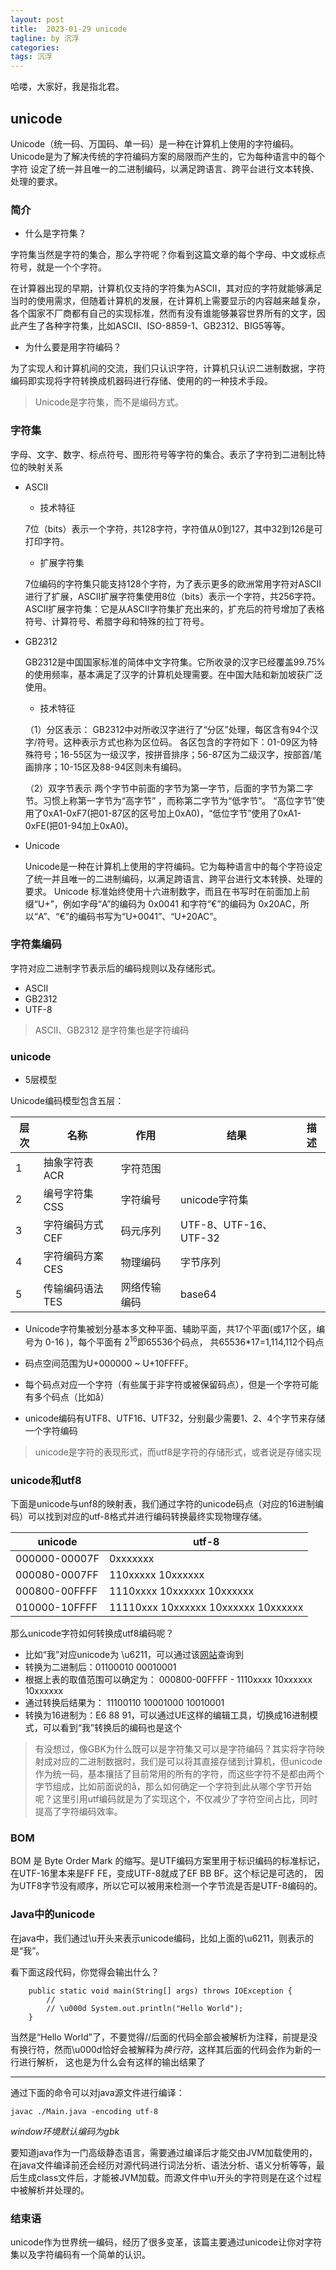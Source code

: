 ```yaml
---
layout: post
title:  2023-01-29 unicode
tagline: by 沉浮
categories: 
tags: 沉浮
---
```


哈喽，大家好，我是指北君。  


<!--more-->
## unicode

Unicode（统一码、万国码、单一码）是一种在计算机上使用的字符编码。Unicode是为了解决传统的字符编码方案的局限而产生的，它为每种语言中的每个字符
设定了统一并且唯一的二进制编码，以满足跨语言、跨平台进行文本转换、处理的要求。

### 简介

+ 什么是字符集？

字符集当然是字符的集合，那么字符呢？你看到这篇文章的每个字母、中文或标点符号，就是一个个字符。

在计算器出现的早期，计算机仅支持的字符集为ASCII，其对应的字符就能够满足当时的使用需求，但随着计算机的发展，在计算机上需要显示的内容越来越复杂，
各个国家不厂商都有自己的实现标准，然而有没有谁能够兼容世界所有的文字，因此产生了各种字符集，比如ASCII、ISO-8859-1、GB2312、BIG5等等。

+ 为什么要是用字符编码？

为了实现人和计算机间的交流，我们只认识字符，计算机只认识二进制数据，字符编码即实现将字符转换成机器码进行存储、使用的的一种技术手段。

>Unicode是字符集，而不是编码方式。

### 字符集

字母、文字、数字、标点符号、图形符号等字符的集合。表示了字符到二进制比特位的映射关系

+ ASCII

  - 技术特征
  
  7位（bits）表示一个字符，共128字符，字符值从0到127，其中32到126是可打印字符。

  - 扩展字符集
  
  7位编码的字符集只能支持128个字符，为了表示更多的欧洲常用字符对ASCII进行了扩展，ASCII扩展字符集使用8位（bits）表示一个字符，共256字符。
  ASCII扩展字符集：它是从ASCII字符集扩充出来的，扩充后的符号增加了表格符号、计算符号、希腊字母和特殊的拉丁符号。

+ GB2312

  GB2312是中国国家标准的简体中文字符集。它所收录的汉字已经覆盖99.75%的使用频率，基本满足了汉字的计算机处理需要。在中国大陆和新加坡获广泛使用。

  - 技术特征
  
  （1）分区表示：
  GB2312中对所收汉字进行了“分区”处理，每区含有94个汉字/符号。这种表示方式也称为区位码。
  各区包含的字符如下：01-09区为特殊符号；16-55区为一级汉字，按拼音排序；56-87区为二级汉字，按部首/笔画排序；10-15区及88-94区则未有编码。

  （2）双字节表示
  两个字节中前面的字节为第一字节，后面的字节为第二字节。习惯上称第一字节为“高字节” ，而称第二字节为“低字节”。
  “高位字节”使用了0xA1-0xF7(把01-87区的区号加上0xA0)，“低位字节”使用了0xA1-0xFE(把01-94加上0xA0)。

+ Unicode

  Unicode是一种在计算机上使用的字符编码。它为每种语言中的每个字符设定了统一并且唯一的二进制编码，以满足跨语言、跨平台进行文本转换、处理的要求。
  Unicode 标准始终使用十六进制数字，而且在书写时在前面加上前缀“U+”，例如字母“A”的编码为 0x0041 和字符“€”的编码为 0x20AC，所以“A”、“€”的编码书写为“U+0041”、“U+20AC”。

### 字符集编码
  
  字符对应二进制字节表示后的编码规则以及存储形式。

+ ASCII
+ GB2312
+ UTF-8

> ASCII、GB2312 是字符集也是字符编码

### unicode

+ 5层模型

Unicode编码模型包含五层：

| 层次  |名称| 作用     | 结果                  |描述|
|-----|---|--------|---------------------|---|
| 1   |抽象字符表ACR| 字符范围   |||
| 2   |编号字符集CSS| 字符编号   | unicode字符集          ||
| 3   |字符编码方式CEF| 码元序列   | UTF-8、UTF-16、UTF-32 ||
| 4   |字符编码方案CES| 物理编码   | 字节序列              ||
| 5   |传输编码语法TES| 网络传输编码 | base64              ||

+ Unicode字符集被划分基本多文种平面、辅助平面，共17个平面(或17个区，编号为 0-16 )，每个平面有 2<sup>16</sup>即65536个码点，
共65536*17=1,114,112个码点

+ 码点空间范围为U+000000 ~ U+10FFFF。

+ 每个码点对应一个字符（有些属于非字符或被保留码点），但是一个字符可能有多个码点（比如å）

+ unicode编码有UTF8、UTF16、UTF32，分别最少需要1、2、4个字节来存储一个字符编码

> unicode是字符的表现形式，而utf8是字符的存储形式，或者说是存储实现

### unicode和utf8

下面是unicode与unf8的映射表，我们通过字符的unicode码点（对应的16进制编码）可以找到对应的utf-8格式并进行编码转换最终实现物理存储。

| unicode       | utf-8                                                 |
|---------------|-------------------------------------------------------|
| 000000-00007F | 0xxxxxxx                                              |
| 000080-0007FF | 110xxxxx 10xxxxxx                                     |
| 000800-00FFFF | 1110xxxx 10xxxxxx 10xxxxxx                            |
| 010000-10FFFF | 11110xxx 10xxxxxx 10xxxxxx 10xxxxxx                   |

那么unicode字符如何转换成utf8编码呢？
- 比如“我”对应unicode为 \u6211，可以通过该[网站](https://unicode-table.com/cn/)查询到
- 转换为二进制后：01100010 00010001
- 根据上表的取值范围可以确定为： 000800-00FFFF - 1110xxxx 10xxxxxx 10xxxxxx
- 通过转换后结果为： 11100110 10001000 10010001
- 转换为16进制为：E6 88 91，可以通过UE这样的编辑工具，切换成16进制模式，可以看到“我”转换后的编码也是这个

> 有没想过，像GBK为什么既可以是字符集又可以是字符编码？其实将字符映射成对应的二进制数据时，我们是可以将其直接存储到计算机，但unicode作为统一码，基本攘括了目前常用的所有的字符，而这些字符不是都由两个字节组成，比如前面说的å，那么如何确定一个字符到此从哪个字节开始呢？这里引用utf编码就是为了实现这个，不仅减少了字符空间占比，同时提高了字符编码效率。

### BOM

BOM 是 Byte Order Mark 的缩写。是UTF编码方案里用于标识编码的标准标记，在UTF-16里本来是FF FE，变成UTF-8就成了EF BB BF。这个标记是可选的，
因为UTF8字节没有顺序，所以它可以被用来检测一个字节流是否是UTF-8编码的。

### Java中的unicode

在java中，我们通过\u开头来表示unicode编码，比如上面的\u6211，则表示的是“我”。

看下面这段代码，你觉得会输出什么？
```
    public static void main(String[] args) throws IOException {
        //
        // \u000d System.out.println("Hello World");
    }
```
当然是“Hello World”了，不要觉得//后面的代码全部会被解析为注释，前提是没有换行符，然而\u000d恰好会被解释为*换行符*，这样其后面的代码会作为新的一行进行解析，
这也是为什么会有这样的输出结果了

---
通过下面的命令可以对java源文件进行编译：

` javac ./Main.java -encoding utf-8 `

*window环境默认编码为gbk*

要知道java作为一门高级静态语言，需要通过编译后才能交由JVM加载使用的，在java文件编译前还会经历对源代码进行词法分析、语法分析、语义分析等等，最后生成class文件后，才能被JVM加载。而源文件中\u开头的字符则是在这个过程中被解析并处理的。

### 结束语

unicode作为世界统一编码，经历了很多变革，该篇主要通过unicode让你对字符集以及字符编码有一个简单的认识。
